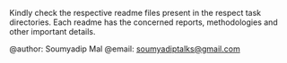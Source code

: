 Kindly check the respective readme files present in the respect task directories. Each readme has the concerned reports, methodologies and other important details.

@author: Soumyadip Mal
@email: soumyadiptalks@gmail.com
